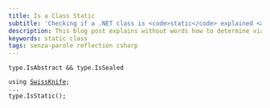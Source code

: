```yaml
---
title: Is a Class Static
subtitle: 'Checking if a .NET class is <code>static</code> explained <a class="senza-parole" href="/tags/senza-parole">without words</a>'
description: This blog post explains without words how to determine via reflection if a .NET class is static. Plain and simple.
keywords: static class
tags: senza-parole reflection csharp
---
```

<pre><code>type.IsAbstract && type.IsSealed</code></pre>

<pre><code>using <a href="http://github.com/ironcev/swissknife">SwissKnife</a>;
...
type.IsStatic();</code></pre>